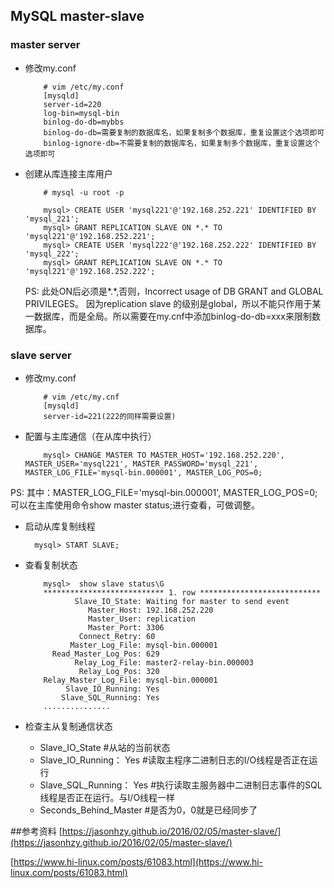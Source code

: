 ## MySQL master-slave

### master server
- 修改my.conf

		  # vim /etc/my.conf
		  [mysqld]
		  server-id=220
		  log-bin=mysql-bin
		  binlog-do-db=mybbs
		  binlog-do-db=需要复制的数据库名，如果复制多个数据库，重复设置这个选项即可
		  binlog-ignore-db=不需要复制的数据库名，如果复制多个数据库，重复设置这个选项即可
		 
- 创建从库连接主库用户
		
		  # mysql -u root -p
		  
		  mysql> CREATE USER 'mysql221'@'192.168.252.221' IDENTIFIED BY 'mysql_221';
		  mysql> GRANT REPLICATION SLAVE ON *.* TO 'mysql221'@'192.168.252.221'; 
		  mysql> CREATE USER 'mysql222'@'192.168.252.222' IDENTIFIED BY 'mysql_222';
		  mysql> GRANT REPLICATION SLAVE ON *.* TO 'mysql221'@'192.168.252.222'; 
		  
	PS: 此处ON后必须是*.*,否则，Incorrect usage of DB GRANT and GLOBAL PRIVILEGES。
	因为replication slave 的级别是global，所以不能只作用于某一数据库，而是全局。所以需要在my.cnf中添加binlog-do-db=xxx来限制数据库。
	
### slave server
	
- 修改my.conf

		  # vim /etc/my.cnf
		  [mysqld]
		  server-id=221(222的同样需要设置)
		  
- 配置与主库通信（在从库中执行）

		  mysql> CHANGE MASTER TO MASTER_HOST='192.168.252.220', MASTER_USER='mysql221', MASTER_PASSWORD='mysql_221', MASTER_LOG_FILE='mysql-bin.000001', MASTER_LOG_POS=0;
		  
PS: 其中：MASTER_LOG_FILE='mysql-bin.000001', MASTER_LOG_POS=0;可以在主库使用命令show master status;进行查看，可做调整。

- 启动从库复制线程

  		mysql> START SLAVE;
  	
- 查看复制状态

		  mysql>  show slave status\G
		  *************************** 1. row ***************************
		         Slave_IO_State: Waiting for master to send event
		            Master_Host: 192.168.252.220
		            Master_User: replication
		            Master_Port: 3306
		          Connect_Retry: 60
		        Master_Log_File: mysql-bin.000001
		    Read_Master_Log_Pos: 629
		         Relay_Log_File: master2-relay-bin.000003
		          Relay_Log_Pos: 320
		  Relay_Master_Log_File: mysql-bin.000001
		       Slave_IO_Running: Yes
		      Slave_SQL_Running: Yes
		  ...............
		  
- 检查主从复制通信状态

	- Slave_IO_State #从站的当前状态
	- Slave_IO_Running： Yes #读取主程序二进制日志的I/O线程是否正在运行
	- Slave_SQL_Running： Yes #执行读取主服务器中二进制日志事件的SQL线程是否正在运行。与I/O线程一样
	- Seconds_Behind_Master #是否为0，0就是已经同步了
	
##参考资料
[https://jasonhzy.github.io/2016/02/05/master-slave/](https://jasonhzy.github.io/2016/02/05/master-slave/)

[https://www.hi-linux.com/posts/61083.html](https://www.hi-linux.com/posts/61083.html)